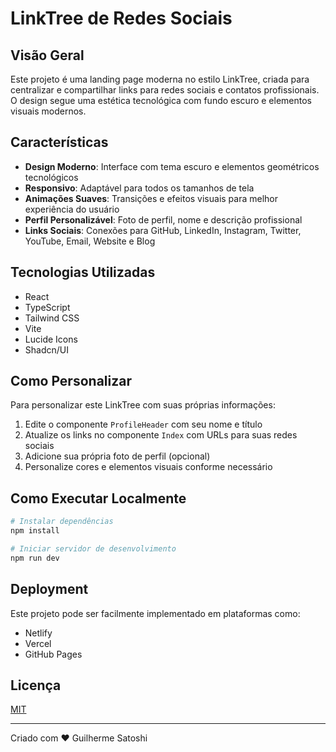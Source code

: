 
# LinkTree de Redes Sociais

## Visão Geral

Este projeto é uma landing page moderna no estilo LinkTree, criada para centralizar e compartilhar links para redes sociais e contatos profissionais. O design segue uma estética tecnológica com fundo escuro e elementos visuais modernos.

## Características

- **Design Moderno**: Interface com tema escuro e elementos geométricos tecnológicos
- **Responsivo**: Adaptável para todos os tamanhos de tela
- **Animações Suaves**: Transições e efeitos visuais para melhor experiência do usuário
- **Perfil Personalizável**: Foto de perfil, nome e descrição profissional
- **Links Sociais**: Conexões para GitHub, LinkedIn, Instagram, Twitter, YouTube, Email, Website e Blog

## Tecnologias Utilizadas

- React
- TypeScript
- Tailwind CSS
- Vite
- Lucide Icons
- Shadcn/UI

## Como Personalizar

Para personalizar este LinkTree com suas próprias informações:

1. Edite o componente `ProfileHeader` com seu nome e título
2. Atualize os links no componente `Index` com URLs para suas redes sociais
3. Adicione sua própria foto de perfil (opcional)
4. Personalize cores e elementos visuais conforme necessário

## Como Executar Localmente

```bash
# Instalar dependências
npm install

# Iniciar servidor de desenvolvimento
npm run dev
```

## Deployment

Este projeto pode ser facilmente implementado em plataformas como:

- Netlify
- Vercel
- GitHub Pages

## Licença

[MIT](https://choosealicense.com/licenses/mit/)

---

Criado com ❤️ Guilherme Satoshi
